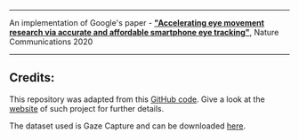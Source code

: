 ------

An implementation of Google's paper - [__"Accelerating eye movement research via accurate and affordable smartphone eye tracking"__](https://www.nature.com/articles/s41467-020-18360-5.pdf), Nature Communications 2020


------

## Credits:

This repository was adapted from this [GitHub code](https://github.com/DSSR2/gaze-track).
Give a look at the [website](https://dssr2.github.io/gaze-track) of such project for further details.

The dataset used is Gaze Capture and can be downloaded [here](http://gazecapture.csail.mit.edu).
